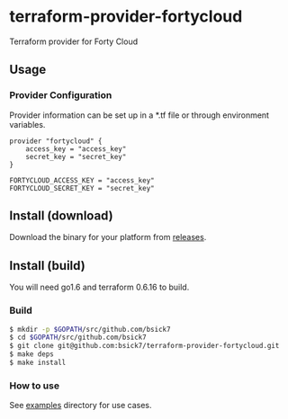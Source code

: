 # terraform-provider-fortycloud

Terraform provider for Forty Cloud

## Usage

### Provider Configuration

Provider information can be set up in a *.tf file or through environment variables.

```
provider "fortycloud" {
	access_key = "access_key"
	secret_key = "secret_key"
}
```

```
FORTYCLOUD_ACCESS_KEY = "access_key"
FORTYCLOUD_SECRET_KEY = "secret_key"
```

## Install (download)

Download the binary for your platform from [releases](https://github.com/bsick7/terraform-provider-fortycloud/releases).

## Install (build)

You will need go1.6 and terraform 0.6.16 to build.

### Build

```bash
$ mkdir -p $GOPATH/src/github.com/bsick7
$ cd $GOPATH/src/github.com/bsick7
$ git clone git@github.com:bsick7/terraform-provider-fortycloud.git
$ make deps
$ make install
```

### How to use

See [examples](/examples) directory for use cases.
